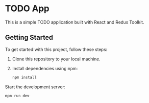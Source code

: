 # TODO App

This is a simple TODO application built with React and Redux Toolkit.

## Getting Started

To get started with this project, follow these steps:

1. Clone this repository to your local machine.
2. Install dependencies using npm:

   ```bash
   npm install
Start the development server:

   ```bash
   npm run dev
